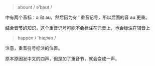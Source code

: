 
> abount / əʼbaʊt /

中有两个音标：ə 和 aʊ，然后因为有 ʼ 重音记号，所以后面的音  aʊ 更重。

结合音节的知识，这个重音记号可能不会标注在元音上，也会标注在辅音上

> happen / 'hæpən /

注意，重音符号标注的位置。

原本原因发中文的四声，但是加了重音节，就会变成一声。